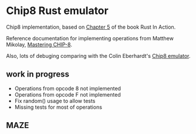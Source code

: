 # Chip8 Rust emulator
Chip8 implementation, based on [Chapter 5](https://livebook.manning.com/book/rust-in-action/chapter-5/) of the book Rust In Action.

Reference documentation for implementing operations from Matthew Mikolay, [Mastering CHIP-8](http://mattmik.com/files/chip8/mastering/chip8.html).

Also, lots of debuging comparing with the Colin Eberhardt's [Chip8 emulator](https://colineberhardt.github.io/wasm-rust-chip8/web/).

## work in progress
 - Operations from opcode 8 not implemented
 - Operations from opcode F not implemented
 - Fix random() usage to allow tests
 - Missing tests for most of operations

## MAZE

